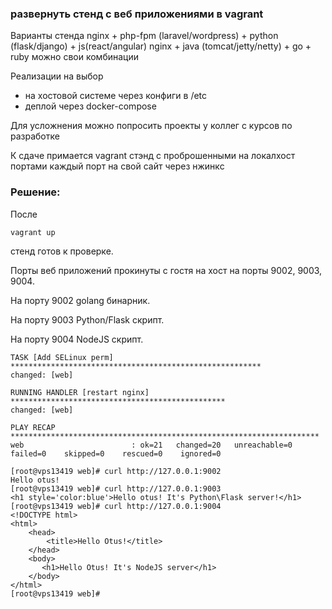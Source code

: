 ### развернуть стенд с веб приложениями в vagrant
Варианты стенда
nginx + php-fpm (laravel/wordpress) + python (flask/django) + js(react/angular)
nginx + java (tomcat/jetty/netty) + go + ruby
можно свои комбинации

Реализации на выбор
- на хостовой системе через конфиги в /etc
- деплой через docker-compose

Для усложнения можно попросить проекты у коллег с курсов по разработке

К сдаче примается
vagrant стэнд с проброшенными на локалхост портами
каждый порт на свой сайт
через нжинкс

### Решение:

После 
```
vagrant up
```
стенд готов к проверке.

Порты веб приложений прокинуты с гостя на хост на порты 9002, 9003, 9004.

На порту 9002 golang бинарник.

На порту 9003 Python/Flask скрипт.

На порту 9004 NodeJS скрипт.
```
TASK [Add SELinux perm] ********************************************************
changed: [web]

RUNNING HANDLER [restart nginx] ************************************************
changed: [web]

PLAY RECAP *********************************************************************
web                        : ok=21   changed=20   unreachable=0    failed=0    skipped=0    rescued=0    ignored=0   

[root@vps13419 web]# curl http://127.0.0.1:9002
Hello otus! 
[root@vps13419 web]# curl http://127.0.0.1:9003
<h1 style='color:blue'>Hello otus! It's Python\Flask server!</h1> 
[root@vps13419 web]# curl http://127.0.0.1:9004
<!DOCTYPE html>
<html>
    <head>
        <title>Hello Otus!</title>
    </head>
    <body>
       <h1>Hello Otus! It's NodeJS server</h1>
    </body>
</html>
[root@vps13419 web]# 
```
